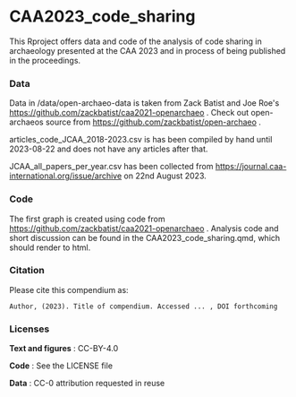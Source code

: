 # CAA2023_code_sharing
This Rproject offers data and code of the analysis of code sharing in archaeology presented at the CAA 2023 and in process of being published in the proceedings.

### Data
Data in /data/open-archaeo-data is taken from Zack Batist and Joe Roe's https://github.com/zackbatist/caa2021-openarchaeo . Check out open-archaeos source from https://github.com/zackbatist/open-archaeo .

articles_code_JCAA_2018-2023.csv is has been compiled by hand until 2023-08-22 and does not have any articles after that. 

JCAA_all_papers_per_year.csv has been collected from https://journal.caa-international.org/issue/archive on 22nd August 2023.

### Code
The first graph is created using code from https://github.com/zackbatist/caa2021-openarchaeo .
Analysis code and short discussion can be found in the CAA2023_code_sharing.qmd, which should render to html.

### Citation

Please cite this compendium as:

    Author, (2023). Title of compendium. Accessed ... , DOI forthcoming

### Licenses

**Text and figures** : CC-BY-4.0

**Code** : See the LICENSE file

**Data** : CC-0 attribution requested in reuse

